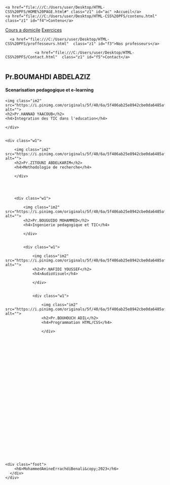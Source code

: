 <!DOCTYPE html>
<html lang="en">
<head>
    <meta charset="UTF-8">
    <meta name="viewport" content="width=device-width, initial-scale=1.0">
    <title>FSE-TEIP</title>
    <link rel="stylesheet" href="styleProf.css">
    <link rel="shortcut icon" href="https://cdn-03.9rayti.com/rsrc/cache/widen_292/uploads/2019/09/logo-faculte-sciences-education-fse-rabat.png" type="image/x-icon">






<!-- javascript------------------------------------------------------ -->


<script>




    function myFunction() {
    
        document.getElementById('s2').style.height='100vh'
        document.getElementById('s2').style.transition='0.4s'
        document.getElementById('s1').style.height='600vh'
        document.getElementById('s1').style.transition='0.4s'

        document.getElementById('f1').style.display='block'
        document.getElementById('f2').style.display='block'
        document.getElementById('f3').style.display='block'
        document.getElementById('f4').style.display='block'
        document.getElementById('f5').style.display='block'
        document.getElementById('ac').style.display='block'
        document.getElementById('menu').style.display='none'
        document.getElementById('menu1').style.display='block'
    }


    function myFunction1() {
    
    document.getElementById('s2').style.height='18vh'
     
    document.getElementById('s1').style.height='510vh'
    document.getElementById('f1').style.display='none'
    document.getElementById('f2').style.display='none'
    document.getElementById('f3').style.display='none'
    document.getElementById('f4').style.display='none'
    document.getElementById('f5').style.display='none'
    document.getElementById('ac').style.display='none'
    document.getElementById('menu').style.display='block'
    document.getElementById('menu1').style.display='none'
}
 
</script>













</head>

<body>
    <div class="s1" id="s1">
        <!-- NAV BAR ------------------------------------------------------------------------------ -->
<div class="s2" id="s2">

<a href="file:///C:/Users/user/Desktop/HTML-CSS%20PFS/HOME%20PAGE.html#" class="logo"><img class="im1" src="https://cdn-03.9rayti.com/rsrc/cache/widen_292/uploads/2019/09/logo-faculte-sciences-education-fse-rabat.png" alt=""></a>
 


<img    onclick="myFunction1()" class="menu" id="menu1" src="https://cdn-icons-png.flaticon.com/512/55/55003.png" alt=""> 

<img    onclick="myFunction()" class="menu" id="menu" src="https://cdn-icons-png.flaticon.com/512/55/55003.png" alt=""> 



    <a href="file:///C:/Users/user/Desktop/HTML-CSS%20PFS/HOME%20PAGE.html#" class="z1" id="ac" >Accueil</a> 
    <a href="file:///C:/Users/user/Desktop/HTML-CSS%20PFS/contenu.html"  class="z1" id="f4">Contenu</a> 
   <a href="file:///C:/Users/user/Desktop/HTML-CSS%20PFS/cours.html"  class="z1" id="f1">Cours a domicile</a> 
     <a href="file:///C:/Users/user/Desktop/HTML-CSS%20PFS/exercice.html"  class="z1" id="f2">Exercices</a>   

      <a href="file:///C:/Users/user/Desktop/HTML-CSS%20PFS/proffesseurs.html"  class="z1" id="f3">Nos professeurs</a> 
              
                 <a href="file:///C:/Users/user/Desktop/HTML-CSS%20PFS/Contact.html"  class="z1" id="f5">Contact</a>  


</div>

<!-- NAVBAR----------------------------------------------------------------------------------------- -->




<div class="st">

<img class="im3" src="https://encrypted-tbn0.gstatic.com/images?q=tbn:ANd9GcTDsTrJu5WsZ0Z_zB-T4LLu3wUIaoS9LwxXuOXbAUtCULYaegObLs7ZhgcmiOLuX_swtMc&usqp=CAU" alt="">




<div class="w1">

<img class="im2" src="https://i.pinimg.com/originals/5f/40/6a/5f406ab25e8942cbe0da6485afd26b71.jpg" alt="">
<h2>Pr.BOUMAHDI ABDELAZIZ</h2>
<h4>Scenarisation pedagogique et e-learning</h4>

</div>



<div class="w1">

    <img class="im2" src="https://i.pinimg.com/originals/5f/40/6a/5f406ab25e8942cbe0da6485afd26b71.jpg" alt="">
    <h2>Pr.HANNAD YAACOUB</h2>
    <h4>Integration des TIC dans l'education</h4>
    
    </div>


    <div class="w1">

        <img class="im2" src="https://i.pinimg.com/originals/5f/40/6a/5f406ab25e8942cbe0da6485afd26b71.jpg" alt="">
        <h2>Pr.ZITOUNI ABDELKARIM</h2>
        <h4>Methodologie de recherche</h4>
        
        </div>




        <div class="w1">

            <img class="im2" src="https://i.pinimg.com/originals/5f/40/6a/5f406ab25e8942cbe0da6485afd26b71.jpg" alt="">
            <h2>Pr.BOUGUIDO MOHAMMED</h2>
            <h4>Ingenierie pedagogique et TIC</h4>
            
            </div>


            <div class="w1">

                <img class="im2" src="https://i.pinimg.com/originals/5f/40/6a/5f406ab25e8942cbe0da6485afd26b71.jpg" alt="">
                <h2>Pr.NAFIDI YOUSSEF</h2>
                <h4>AudioVisuel</h4>
                
                </div>


                <div class="w1">

                    <img class="im2" src="https://i.pinimg.com/originals/5f/40/6a/5f406ab25e8942cbe0da6485afd26b71.jpg" alt="">
                    <h2>Pr.BOUHOUCH ADIL</h2>
                    <h4>Programmation HTML/CSS</h4>
                    
                    </div>





























    <div class="foot">
        <h6>MohammedAmineErrachdiBenali&copy;2023</h6> 
      </div>
    </div>
    
</body>
</html>
